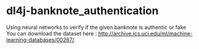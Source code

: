 # dl4j-banknote_authentication
Using neural networks to verify if the given banknote is authentic or fake
<br/>
You can download the dataset here : http://archive.ics.uci.edu/ml/machine-learning-databases/00267/

